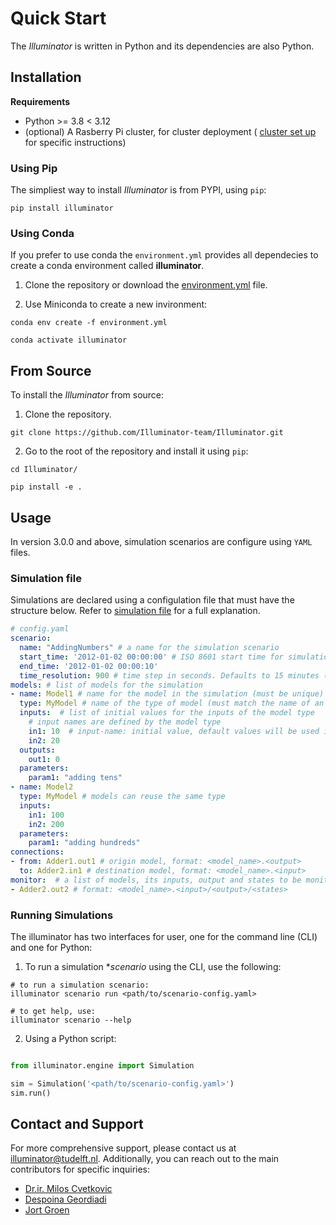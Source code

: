 # Quick Start

The *Illuminator* is written in Python and its dependencies are also Python.

## Installation

**Requirements** 
- Python >= 3.8 < 3.12
- (optional) A Rasberry Pi cluster, for cluster deployment ( [cluster set up](cluster-setup.md) for specific instructions)

### Using Pip

The simpliest way to install *Illuminator* is from PYPI, using `pip`:

```shell
pip install illuminator
```

### Using Conda

If you prefer to use conda the `environment.yml` provides all dependecies to create a conda environment called **illuminator**.

1. Clone the repository or download the [environment.yml](https://github.com/Illuminator-team/Illuminator/blob/main/environment.yml) file.

2. Use Miniconda to create a new invironment:

```shell
conda env create -f environment.yml

conda activate illuminator
```

## From Source

To install the *Illuminator* from source: 

1. Clone the repository. 

```shell
git clone https://github.com/Illuminator-team/Illuminator.git
```

2. Go to the root of the repository and install it using `pip`:

```shell
cd Illuminator/

pip install -e .
```

## Usage

In version 3.0.0 and above, simulation scenarios are configure using `YAML` files. 

### Simulation file

Simulations are declared using a configulation file that must have the structure below. Refer to  [simulation file](./user/config-file.md) for a full explanation. 

```yaml
# config.yaml
scenario:
  name: "AddingNumbers" # a name for the simulation scenario
  start_time: '2012-01-02 00:00:00' # ISO 8601 start time for simulation
  end_time: '2012-01-02 00:00:10' 
  time_resolution: 900 # time step in seconds. Defaults to 15 minutes (900 s)
models: # list of models for the simulation
- name: Model1 # name for the model in the simulation (must be unique)
  type: MyModel # name of the type of model (must match the name of an existing model)
  inputs:  # list of initial values for the inputs of the model type
    # input names are defined by the model type
    in1: 10  # input-name: initial value, default values will be used if not set. 
    in2: 20
  outputs: 
    out1: 0 
  parameters: 
    param1: "adding tens"
- name: Model2
  type: MyModel # models can reuse the same type
  inputs: 
    in1: 100  
    in2: 200
  parameters: 
    param1: "adding hundreds"
connections:
- from: Adder1.out1 # origin model, format: <model_name>.<output>
  to: Adder2.in1 # destination model, format: <model_name>.<input>
monitor:  # a list of models, its inputs, output and states to be monitored and logged
- Adder2.out2 # format: <model_name>.<input>/<output>/<states>
```

### Running Simulations

The illuminator has two interfaces for user, one for the command line (CLI) and one for Python:


1. To run a simulation **scenario* using the CLI, use the following:

  ```shell
  # to run a simulation scenario:
  illuminator scenario run <path/to/scenario-config.yaml>

  # to get help, use:
  illuminator scenario --help
  ```

2. Using a Python script:

  ```python

  from illuminator.engine import Simulation

  sim = Simulation('<path/to/scenario-config.yaml>')
  sim.run()
  ```

## Contact and Support

For more comprehensive support, please contact us at [illuminator@tudelft.nl](mailto:illuminator@tudelft.nl). Additionally, you can reach out to the main contributors for specific inquiries:
* [Dr.ir. Milos Cvetkovic](mailto:M.Cvetkovic@tudelft.nl)
* [Despoina Geordiadi](https://github.com/Eutardigrada)
* [Jort Groen](https://github.com/JortGroen)
